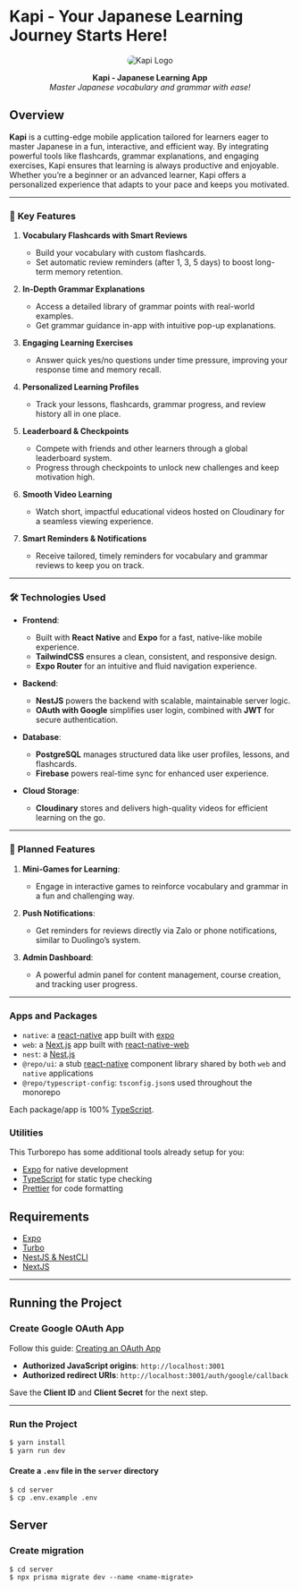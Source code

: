 # Kapi - Your Japanese Learning Journey Starts Here!

<p align="center">
  <img src="https://github.com/user-attachments/assets/af95d374-a426-4537-817a-17a7585cd649" alt="Kapi Logo" style="border-radius: 15px; max-width: 200px;"/>
</p>

<p align="center">
  <strong>Kapi - Japanese Learning App</strong>
  <br>
  <em>Master Japanese vocabulary and grammar with ease!</em>
</p>

## Overview

**Kapi** is a cutting-edge mobile application tailored for learners eager to master Japanese in a fun, interactive, and efficient way. By integrating powerful tools like flashcards, grammar explanations, and engaging exercises, Kapi ensures that learning is always productive and enjoyable. Whether you’re a beginner or an advanced learner, Kapi offers a personalized experience that adapts to your pace and keeps you motivated.

---

### 🔑 **Key Features**

1. **Vocabulary Flashcards with Smart Reviews**
   - Build your vocabulary with custom flashcards.
   - Set automatic review reminders (after 1, 3, 5 days) to boost long-term memory retention.

2. **In-Depth Grammar Explanations**
   - Access a detailed library of grammar points with real-world examples.
   - Get grammar guidance in-app with intuitive pop-up explanations.

3. **Engaging Learning Exercises**
   - Answer quick yes/no questions under time pressure, improving your response time and memory recall.

4. **Personalized Learning Profiles**
   - Track your lessons, flashcards, grammar progress, and review history all in one place.

5. **Leaderboard & Checkpoints**
   - Compete with friends and other learners through a global leaderboard system.
   - Progress through checkpoints to unlock new challenges and keep motivation high.

6. **Smooth Video Learning**
   - Watch short, impactful educational videos hosted on Cloudinary for a seamless viewing experience.

7. **Smart Reminders & Notifications**
   - Receive tailored, timely reminders for vocabulary and grammar reviews to keep you on track.

---

### 🛠 **Technologies Used**

- **Frontend**: 
  - Built with **React Native** and **Expo** for a fast, native-like mobile experience.
  - **TailwindCSS** ensures a clean, consistent, and responsive design.
  - **Expo Router** for an intuitive and fluid navigation experience.

- **Backend**:
  - **NestJS** powers the backend with scalable, maintainable server logic.
  - **OAuth with Google** simplifies user login, combined with **JWT** for secure authentication.

- **Database**:
  - **PostgreSQL** manages structured data like user profiles, lessons, and flashcards.
  - **Firebase** powers real-time sync for enhanced user experience.

- **Cloud Storage**:
  - **Cloudinary** stores and delivers high-quality videos for efficient learning on the go.

---

### 🚀 **Planned Features**

1. **Mini-Games for Learning**:
   - Engage in interactive games to reinforce vocabulary and grammar in a fun and challenging way.

2. **Push Notifications**:
   - Get reminders for reviews directly via Zalo or phone notifications, similar to Duolingo’s system.

3. **Admin Dashboard**:
   - A powerful admin panel for content management, course creation, and tracking user progress.

---

### Apps and Packages

- `native`: a [react-native](https://reactnative.dev/) app built with [expo](https://docs.expo.dev/)
- `web`: a [Next.js](https://nextjs.org/) app built with [react-native-web](https://necolas.github.io/react-native-web/)
- `nest`: a [Nest.js](https://nestjs.com/)
- `@repo/ui`: a stub [react-native](https://reactnative.dev/) component library shared by both `web` and `native` applications
- `@repo/typescript-config`: `tsconfig.json`s used throughout the monorepo

Each package/app is 100% [TypeScript](https://www.typescriptlang.org/).

### Utilities

This Turborepo has some additional tools already setup for you:

- [Expo](https://docs.expo.dev/) for native development
- [TypeScript](https://www.typescriptlang.org/) for static type checking
- [Prettier](https://prettier.io) for code formatting


## Requirements

- [Expo](https://expo.dev/)
- [Turbo](https://turbo.build/repo/docs/getting-started/installation)
- [NestJS & NestCLI](https://docs.nestjs.com/first-steps)
- [NextJS](https://nextjs.org/)

---

## Running the Project

### Create Google OAuth App

Follow this guide: [Creating an OAuth App](https://support.google.com/cloud/answer/6158849?hl=en)

- **Authorized JavaScript origins**: `http://localhost:3001`
- **Authorized redirect URIs**: `http://localhost:3001/auth/google/callback`

Save the **Client ID** and **Client Secret** for the next step.

---

### Run the Project

```sh
$ yarn install
$ yarn run dev

```

#### Create a `.env` file in the `server` directory

```shell
$ cd server
$ cp .env.example .env
```

## Server

### Create migration

```shell
$ cd server
$ npx prisma migrate dev --name <name-migrate>
```
